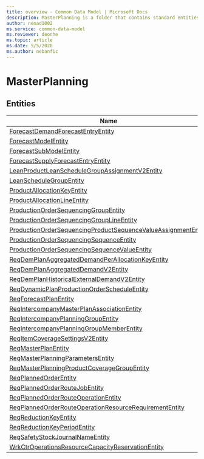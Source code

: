 ```yaml
---
title: overview - Common Data Model | Microsoft Docs
description: MasterPlanning is a folder that contains standard entities related to the Common Data Model.
author: nenad1002
ms.service: common-data-model
ms.reviewer: deonhe
ms.topic: article
ms.date: 5/5/2020
ms.author: nebanfic
---
```


# MasterPlanning


## Entities

|Name|Description|
|---|---|
|[ForecastDemandForecastEntryEntity](ForecastDemandForecastEntryEntity.md)||
|[ForecastModelEntity](ForecastModelEntity.md)||
|[ForecastSubModelEntity](ForecastSubModelEntity.md)||
|[ForecastSupplyForecastEntryEntity](ForecastSupplyForecastEntryEntity.md)||
|[LeanProductLeanScheduleGroupAssignmentV2Entity](LeanProductLeanScheduleGroupAssignmentV2Entity.md)||
|[LeanScheduleGroupEntity](LeanScheduleGroupEntity.md)||
|[ProductAllocationKeyEntity](ProductAllocationKeyEntity.md)||
|[ProductAllocationLineEntity](ProductAllocationLineEntity.md)||
|[ProductionOrderSequencingGroupEntity](ProductionOrderSequencingGroupEntity.md)||
|[ProductionOrderSequencingGroupLineEntity](ProductionOrderSequencingGroupLineEntity.md)||
|[ProductionOrderSequencingProductSequenceValueAssignmentEntity](ProductionOrderSequencingProductSequenceValueAssignmentEntity.md)||
|[ProductionOrderSequencingSequenceEntity](ProductionOrderSequencingSequenceEntity.md)||
|[ProductionOrderSequencingSequenceValueEntity](ProductionOrderSequencingSequenceValueEntity.md)||
|[ReqDemPlanAggregatedDemandPerAllocationKeyEntity](ReqDemPlanAggregatedDemandPerAllocationKeyEntity.md)||
|[ReqDemPlanAggregatedDemandV2Entity](ReqDemPlanAggregatedDemandV2Entity.md)||
|[ReqDemPlanHistoricalExternalDemandV2Entity](ReqDemPlanHistoricalExternalDemandV2Entity.md)||
|[ReqDynamicPlanProductionOrderScheduleEntity](ReqDynamicPlanProductionOrderScheduleEntity.md)||
|[ReqForecastPlanEntity](ReqForecastPlanEntity.md)||
|[ReqIntercompanyMasterPlanAssociationEntity](ReqIntercompanyMasterPlanAssociationEntity.md)||
|[ReqIntercompanyPlanningGroupEntity](ReqIntercompanyPlanningGroupEntity.md)||
|[ReqIntercompanyPlanningGroupMemberEntity](ReqIntercompanyPlanningGroupMemberEntity.md)||
|[ReqItemCoverageSettingsV2Entity](ReqItemCoverageSettingsV2Entity.md)||
|[ReqMasterPlanEntity](ReqMasterPlanEntity.md)||
|[ReqMasterPlanningParametersEntity](ReqMasterPlanningParametersEntity.md)||
|[ReqMasterPlanningProductCoverageGroupEntity](ReqMasterPlanningProductCoverageGroupEntity.md)||
|[ReqPlannedOrderEntity](ReqPlannedOrderEntity.md)||
|[ReqPlannedOrderRouteJobEntity](ReqPlannedOrderRouteJobEntity.md)||
|[ReqPlannedOrderRouteOperationEntity](ReqPlannedOrderRouteOperationEntity.md)||
|[ReqPlannedOrderRouteOperationResourceRequirementEntity](ReqPlannedOrderRouteOperationResourceRequirementEntity.md)||
|[ReqReductionKeyEntity](ReqReductionKeyEntity.md)||
|[ReqReductionKeyPeriodEntity](ReqReductionKeyPeriodEntity.md)||
|[ReqSafetyStockJournalNameEntity](ReqSafetyStockJournalNameEntity.md)||
|[WrkCtrOperationsResourceCapacityReservationEntity](WrkCtrOperationsResourceCapacityReservationEntity.md)||
